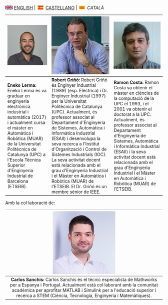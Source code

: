 
<img src="en.png" alt="English"> [ENGLISH](about.md) | <img src="es.png" alt="Castellano"> [CASTELLANO](sobrenosotros.md) | <img src="ca.png" alt="Català"> *CATALÀ*


|![img](Eneko2.jpg)|![Robert](RobertG.jpg)|![Ramon](RamonC.jpg)|
| --------- |---------| ---------|
| <b>Eneko Lerma:</b> Eneko Lerma es va graduar en enginyeria electrònica industrial i automàtica (2017) i actualment cursa el màster en Automàtica i Robòtica (MUAR) de la Universitat Politècnica de Catalunya (UPC) a l'Escola Tècnica Superior d'Enginyeria Industrial de Barcelona (ETSEIB). | <b>Robert Griñó:</b> Robert Griñó és Enginyer Industrial (1989) (esp. Elèctrica) i Dr. Enginyer Industrial (1997) per la Universitat Politècnica de Catalunya (UPC). Actualment, és professor associat al Departament d'Enginyeria de Sistemes, Automàtica i Informàtica Industrial (ESAII) i desenvolupa la seva recerca a l'Institut d'Organització i Control de Sistemes Industrials (IOC). La seva activitat docent està relacionada amb el grau d'Enginyeria Industrial i el Màster en Automàtica i Robòtica (MUAR) de l'ETSEIB. El Dr. Griñó és un membre sènior de IEEE.| <b>Ramon Costa:</b> Ramon Costa va obtenir el màster en ciències de la computació de la UPC el 1993, i el 2001 va obtenir el doctorat a la UPC. Actualment, és professor associat al Departament d'Enginyeria de Sistemes, Automàtica i Informàtica Industrial (ESAII) i la seva activitat docent està relacionada amb el grau d'Enginyeria Industrial i el Màster en Automàtica i Robòtica (MUAR) de l'ETSEIB. |


Amb la col·laboració de:

|![Carlos](CarlosS.jpg)|
|:--------:|
|<b>Carlos Sanchis:</b> Carlos Sanchis és el tècnic especialista de Mathworks per a Espanya i Portugal. Actualment està col·laborant amb la comunitat acadèmica per aprofitar MATLAB i Simulink per a l'educació superior i recerca a STEM (Ciència, Tecnologia, Enginyeria i Matemàtiques).|
